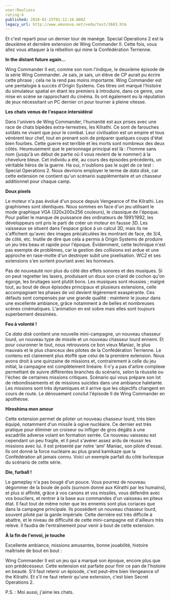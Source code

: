 ```yaml
---
user:Rouliass
rating:4
published: 2010-01-25T01:12:16.000Z
legacy_url: http://www.emunova.net/veda/test/3683.htm
---
```

Et c'est reparti pour un dernier tour de manège. Special Operations 2 est la deuxième et dernière extension de Wing Commander II. Cette fois, vous allez vous attaquer à la rébellion qui mine la Confédération Terrienne.  

  

**In the distant future again...**  

  

Wing Commander II est, comme son nom l'indique, le deuxième épisode de la série Wing Commander. Je sais, je sais, un élève de CP aurait pu écrire cette phrase ; cela ne la rend pas moins importante. Wing Commander est une pentalogie à succès d'Origin Systems. Ces titres ont marqué l'histoire du simulateur spatial en étant les premiers à introduire, dans ce genre, une mise en scène se rapprochant du cinéma. Ils ont également eu la réputation de jeux nécessitant un PC dernier cri pour tourner à pleine vitesse.  

  

**Les chats venus de l'espace intersidéral**  

  

Dans l'univers de Wing Commander, l'humanité est aux prises avec une race de chats bipèdes extra-terrestres, les Kilrathi. Ce sont de farouches soldats ne vivant que pour le combat. Leur civilisation est un empire et tous vénèrent leur chef, tout en prenant soin de préparer quelques coups d'état bien fourbes. Cette guerre est terrible et les morts sont nombreux des deux côtés. Heureusement que le personnage principal est là : l'homme sans nom (jusqu'à un début de partie où il vous revient de le nommer) à la chevelure bleue. Cet individu a été, au cours des épisodes précédents, un véritable héros de la guerre. Ha oui, n'oublions pas le sujet de ce test : Special Operations 2\. Nous devrions employer le terme de _data disk_, car cette extension ne contient qu'un scénario supplémentaire et un chasseur additionnel pour chaque camp.  

  

**Doux pixels**  

  

Le moteur n'a pas évolué d'un pouce depuis Vengeance of the Kilrathi. Les graphismes sont identiques. Nous sommes en face d'un jeu utilisant le mode graphique VGA (320x200x256 couleurs), le classique de l'époque. Pour pallier le manque de puissance des ordinateurs de 1991/1992, les développeurs ont pris le parti de créer un moteur en fausse 3D. Les vaisseaux se situent dans l'espace grâce à un calcul 3D, mais ils ne s'affichent qu'avec des images précalculées les montrant de face, de 3/4, de côté, etc. Inutile de dire que cela a permis à Origin Systems de produire un jeu très beau et rapide pour l'époque. Évidemment, cette technique n'est pas exempte de problèmes, car la gestion des collisions est ardue et une approche en rase-motte d'un destroyer subit une pixelisation. WC2 et ses extensions s'en sortent pourtant avec les honneurs.  

Pas de nouveauté non plus du côté des effets sonores et des musiques. Si on peut regretter les lasers, produisant un doux son criard de cochon qu'on égorge, les bruitages sont plutôt bons. Les musiques sont réussies ; malgré tout, au bout de deux épisodes principaux et plusieurs extensions, celle accompagnant les phases de vol devient légèrement exaspérante. Ces défauts sont compensés par une grande qualité : maintenir le joueur dans une excellente ambiance, grâce notamment à de belles et nombreuses scènes cinématiques. L'animation en est sobre mais elles sont toujours superbement dessinées.  

  

**Feu à volonté !**  

  

Ce _data disk_ contient une nouvelle mini-campagne, un nouveau chasseur lourd, un nouveau type de missile et un nouveau chasseur lourd ennemi. Et pour couronner le tout, nous retrouvons ce bon vieux Maniac, le plus mauvais et le plus chanceux des pilotes de la Confédération Terrienne. Le contenu est clairement plus étoffé que celui de la première extension. Nous avons droit à une quinzaine de missions et, contrairement à celle du jeu initial, la campagne est complètement linéaire. Il n'y a pas d'arbre complexe permettant de suivre différentes branches du scénario, selon la réussite ou l'échec de certaines missions critiques. Scénario qui vous prépare son lot de rebondissements et de missions suicides dans une ambiance haletante. Les missions sont très dynamiques et il arrive que les objectifs changent en cours de route. Le dénouement conclut l'épisode II de Wing Commander en apothéose.  

  

**Hiroshima mon amour**  

  

Cette extension permet de piloter un nouveau chasseur lourd, très bien équipé, notamment d'un missile à ogive nucléaire. Ce dernier est très pratique pour éliminer un croiseur ou infliger de gros dégâts à une escadrille adverse volant en formation serrée. Ce nouveau vaisseau est cependant un peu fragile, et il peut s'avérer assez ardu de réussir les missions avec lui. Il est présenté par notre 'ami' Maniac, son pilote d'essai. Ils ont donné la force nucléaire au plus grand kamikaze que la Confédération ait jamais connu. Voici un exemple parfait du côté burlesque du scénario de cette série.  

  

**Die, furball !**  

  

Le gameplay n'a pas bougé d'un pouce. Vous pourrez de nouveau dégommer de la boule de poils (surnom donné aux Kilrathi par les humains), et plus si affinité, grâce à vos canons et vos missiles, vous défendre avec vos boucliers, et rentrer à la base aux commandes d'un vaisseau en piteux état. Il faut tout de même noter que les ennemis sont plus coriaces que dans la campagne principale. Ils possèdent un nouveau chasseur lourd, souvent piloté par la garde impériale. Cette dernière est très difficile à abattre, et le niveau de difficulté de cette mini-campagne est d'ailleurs très relevé. Il faudra de l'entraînement pour venir à bout de cette extension.  

  

**À la fin de l'envoi, je touche**  

  

Excellente ambiance, missions amusantes, bonne jouabilité, histoire maîtrisée de bout en bout :   

Wing Commander II est un jeu qui a marqué son époque, encore plus que son prédécesseur. Cette extension est parfaite pour finir ce pan de l'histoire en beauté. S'il faut retenir un épisode, c'est peut-être bien Vengeance of the Kilrathi. Et s'il ne faut retenir qu'une extension, c'est bien Secret Operations 2\.  

  

P.S. : Moi aussi, j'aime les chats.